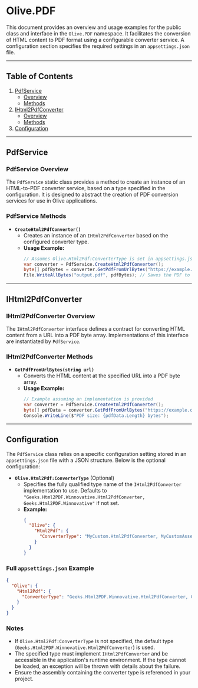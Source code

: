 # Olive.PDF

This document provides an overview and usage examples for the public class and interface in the `Olive.PDF` namespace. It facilitates the conversion of HTML content to PDF format using a configurable converter service. A configuration section specifies the required settings in an `appsettings.json` file.

---

## Table of Contents

1. [PdfService](#pdfservice)
   - [Overview](#pdfservice-overview)
   - [Methods](#pdfservice-methods)
2. [IHtml2PdfConverter](#ihtml2pdfconverter)
   - [Overview](#ihtml2pdfconverter-overview)
   - [Methods](#ihtml2pdfconverter-methods)
3. [Configuration](#configuration)

---

## PdfService

### PdfService Overview

The `PdfService` static class provides a method to create an instance of an HTML-to-PDF converter service, based on a type specified in the configuration. It is designed to abstract the creation of PDF conversion services for use in Olive applications.

### PdfService Methods

- **`CreateHtml2PdfConverter()`**
  - Creates an instance of an `IHtml2PdfConverter` based on the configured converter type.
  - **Usage Example:**
    ```csharp
    // Assumes Olive.Html2Pdf:ConverterType is set in appsettings.json
    var converter = PdfService.CreateHtml2PdfConverter();
    byte[] pdfBytes = converter.GetPdfFromUrlBytes("https://example.com");
    File.WriteAllBytes("output.pdf", pdfBytes); // Saves the PDF to a file
    ```

---

## IHtml2PdfConverter

### IHtml2PdfConverter Overview

The `IHtml2PdfConverter` interface defines a contract for converting HTML content from a URL into a PDF byte array. Implementations of this interface are instantiated by `PdfService`.

### IHtml2PdfConverter Methods

- **`GetPdfFromUrlBytes(string url)`**
  - Converts the HTML content at the specified URL into a PDF byte array.
  - **Usage Example:**
    ```csharp
    // Example assuming an implementation is provided
    var converter = PdfService.CreateHtml2PdfConverter();
    byte[] pdfData = converter.GetPdfFromUrlBytes("https://example.com");
    Console.WriteLine($"PDF size: {pdfData.Length} bytes");
    ```

---

## Configuration

The `PdfService` class relies on a specific configuration setting stored in an `appsettings.json` file with a JSON structure. Below is the optional configuration:

- **`Olive.Html2Pdf:ConverterType`** (Optional)
  - Specifies the fully qualified type name of the `IHtml2PdfConverter` implementation to use. Defaults to `"Geeks.Html2PDF.Winnovative.Html2PdfConverter, Geeks.Html2PDF.Winnovative"` if not set.
  - **Example:**
    ```json
    {
      "Olive": {
        "Html2Pdf": {
          "ConverterType": "MyCustom.Html2PdfConverter, MyCustomAssembly"
        }
      }
    }
    ```

### Full `appsettings.json` Example
```json
{
  "Olive": {
    "Html2Pdf": {
      "ConverterType": "Geeks.Html2PDF.Winnovative.Html2PdfConverter, Geeks.Html2PDF.Winnovative"
    }
  }
}
```

### Notes
- If `Olive.Html2Pdf:ConverterType` is not specified, the default type (`Geeks.Html2PDF.Winnovative.Html2PdfConverter`) is used.
- The specified type must implement `IHtml2PdfConverter` and be accessible in the application's runtime environment. If the type cannot be loaded, an exception will be thrown with details about the failure.
- Ensure the assembly containing the converter type is referenced in your project.